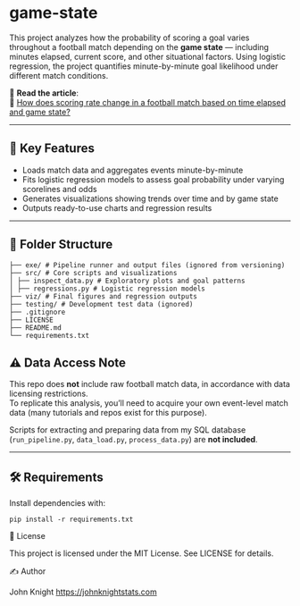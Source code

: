 # game-state

This project analyzes how the probability of scoring a goal varies throughout a football match depending on the **game state** — including minutes elapsed, current score, and other situational factors. Using logistic regression, the project quantifies minute-by-minute goal likelihood under different match conditions.

📝 **Read the article**:  
📘 [How does scoring rate change in a football match based on time elapsed and game state?](https://johnknightstats.com/posts/game_state/)

---

## 🧠 Key Features

- Loads match data and aggregates events minute-by-minute
- Fits logistic regression models to assess goal probability under varying scorelines and odds
- Generates visualizations showing trends over time and by game state
- Outputs ready-to-use charts and regression results

---

## 📁 Folder Structure

```
├── exe/ # Pipeline runner and output files (ignored from versioning)
├── src/ # Core scripts and visualizations
│ ├── inspect_data.py # Exploratory plots and goal patterns
│ ├── regressions.py # Logistic regression models
├── viz/ # Final figures and regression outputs
├── testing/ # Development test data (ignored)
├── .gitignore
├── LICENSE
├── README.md
└── requirements.txt
```

## ⚠️ Data Access Note

This repo does **not** include raw football match data, in accordance with data licensing restrictions.  
To replicate this analysis, you’ll need to acquire your own event-level match data (many tutorials and repos exist for this purpose).

Scripts for extracting and preparing data from my SQL database (`run_pipeline.py`, `data_load.py`, `process_data.py`) are **not included**.

---

## 🛠 Requirements

Install dependencies with:

`pip install -r requirements.txt`

📄 License

This project is licensed under the MIT License. See LICENSE for details.

✍️ Author

John Knight
https://johnknightstats.com
